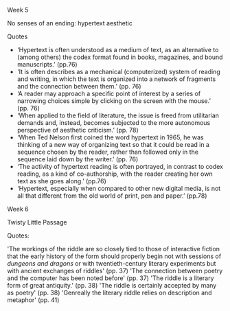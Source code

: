 
 Week 5

No senses of an ending: hypertext aesthetic 

Quotes 

- ‘Hypertext is often understood as a medium of text, as an alternative to (among others) the codex format found in books, magazines, and bound manuscripts.’ (pp.76)
- ‘It is often describes as a mechanical (computerized) system of reading and writing, in which the text is organized into a network of fragments and the connection between them.’ (pp. 76)
- ‘A reader may approach a specific point of interest by a series of narrowing choices simple by clicking on the screen with the mouse.’ (pp. 76)
- ‘When applied to the field of literature, the issue is freed from utilitarian demands and, instead, becomes subjected to the more autonomous perspective of aesthetic criticism.’ (pp. 78)
- ‘When Ted Nelson first coined the word hypertext in 1965, he was thinking of a new way of organizing text so that it could be read in a sequence chosen by the reader, rather than followed only in the sequence laid down by the writer.’ (pp. 76)
- ‘The activity of hypertext reading is often portrayed, in contrast to codex reading, as a kind of co-authorship, with the reader creating her own text as she goes along.’ (pp.76)
- ‘Hypertext, especially when compared to other new digital media, is not all that different from the old world of print, pen and paper.’ (pp.78)

Week 6

Twisty Little Passage

Quotes:

'The workings of the riddle are so closely tied to those of interactive fiction that the early history of the form should properly begin not with sessions of *dungeons and dragons* or with twentieth-century literary experiments but with ancient exchanges of riddles' (pp. 37)
'The connection between poetry and the computer has been noted before' (pp. 37)
'The riddle is a literary form of great antiquity.' (pp. 38)
'The riddle is certainly accepted by many as poetry' (pp. 38)
'Genreally the literary riddle relies on description and metaphor' (pp. 41)
